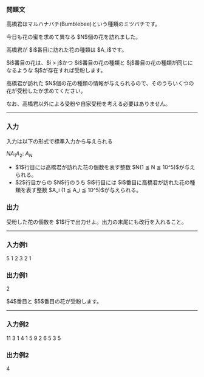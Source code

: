 
<div>

<div>

<div>

<section>

### **問題文**

<p>
高橋君はマルハナバチ(Bumblebee)という種類のミツバチです。
</p>

<p>
今日も花の蜜を求めて異なる $N$個の花を訪れました。
</p>

<p>
高橋君が $i$番目に訪れた花の種類は $A_i$です。
</p>

<p>
$i$番目の花は、$i > j$かつ $i$番目の花の種類と $j$番目の花の種類が同じになるような $j$が存在すれば受粉します。
</p>

<p>
高橋君が訪れた $N$個の花の種類の情報が与えられるので、そのうちいくつの花が受粉したか求めてください。
</p>

<p>
なお、高橋君以外による受粉や自家受粉を考える必要はありません。
</p>

</section>

</div>

---

<div>

<div>

<section>

### **入力**

<p>
入力は以下の形式で標準入力から与えられる
</p>

<div>

$N$$A_1$$A_2$:
$A_N$
</div>

<ul>

<li>
$1$行目には高橋君が訪れた花の個数を表す整数 $N(1 ≦ N ≦ 10^5)$が与えられる。
</li>

<li>
$2$行目からの $N$行のうち $i$行目には $i$番目に高橋君が訪れた花の種類を表す整数 $A_i (1 ≦ A_i ≦ 10^5)$が与えられる。
</li>

</ul>

</section>

</div>

<div>

<section>

### **出力**

<p>
受粉した花の個数を $1$行で出力せよ。出力の末尾にも改行を入れること。
</p>

</section>

</div>

</div>

---

<div>

<section>

### **入力例1**

<div>

5
1
2
3
2
1

</div>

</section>

</div>

<div>

<section>

### **出力例1**

<div>

2

</div>

<p>
$4$番目と $5$番目の花が受粉します。
</p>

</section>

</div>

---

<div>

<section>

### **入力例2**

<div>

11
3
1
4
1
5
9
2
6
5
3
5

</div>

</section>

</div>

<div>

<section>

### **出力例2**

<div>

4

</div>

</section>

</div>

</div>

</div>
